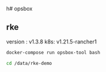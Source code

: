 h# opsbox

## rke

version : v1.3.8
k8s: v1.21.5-rancher1

```bash
docker-compose run opsbox-tool bash

cd /data/rke-demo

```